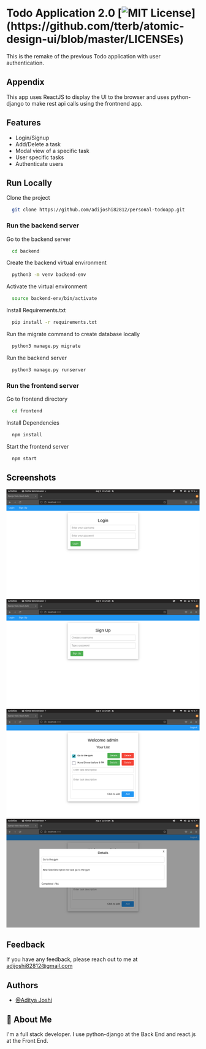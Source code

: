 
# Todo Application 2.0 [![MIT License](https://img.shields.io/apm/l/atomic-design-ui.svg?)](https://github.com/tterb/atomic-design-ui/blob/master/LICENSEs)

This is the remake of the previous Todo application with user authentication.


## Appendix

This app uses ReactJS to display the UI to the browser and uses python-django to make rest api calls using the frontnend app.
## Features

- Login/Signup
- Add/Delete a task
- Modal view of a specific task
- User specific tasks
- Authenticate users
## Run Locally

Clone the project

```bash
  git clone https://github.com/adijoshi82812/personal-todoapp.git
```

### Run the backend server

Go to the backend server

```bash
  cd backend
```

Create the backend virtual environment

```bash
  python3 -m venv backend-env
```

Activate the virtual environment

```bash
  source backend-env/bin/activate
```

Install Requirements.txt

```bash
  pip install -r requirements.txt
```

Run the migrate command to create database locally

```bash
  python3 manage.py migrate
```

Run the backend server

```bash
  python3 manage.py runserver
```

### Run the frontend server

Go to frontend directory

```bash
  cd frontend
```

Install Dependencies

```bash
  npm install
```

Start the frontend server

```bash
  npm start
```
## Screenshots

![Login Screen](https://raw.githubusercontent.com/adijoshi82812/personal-todoapp/main/screenshots/1.png) \
![SignUp Screen](https://raw.githubusercontent.com/adijoshi82812/personal-todoapp/main/screenshots/2.png) \
![Main Screen](https://raw.githubusercontent.com/adijoshi82812/personal-todoapp/main/screenshots/3.png) \
![Modal Screen](https://raw.githubusercontent.com/adijoshi82812/personal-todoapp/main/screenshots/4.png)
## Feedback

If you have any feedback, please reach out to me at adijoshi82812@gmail.com
## Authors

- [@Aditya Joshi](https://www.github.com/adijoshi82812)
## 🚀 About Me

I'm a full stack developer. I use python-django at the Back End and react.js at the Front End.
